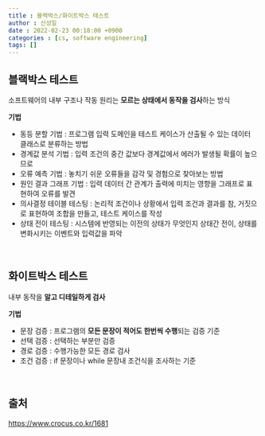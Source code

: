 ```yaml
---
title : 블랙박스/화이트박스 테스트
author : 신성일
date : 2022-02-23 00:18:00 +0900
categories : [cs, software engineering]
tags: []
---
```


## **블랙박스 테스트**

소프트웨어의 내부 구조나 작동 원리는 **모르는 상태에서 동작을 검사**하는 방식

**기법**

- 동등 분할 기법  : 프로그램 입력 도메인을 테스트 케이스가 산출될 수 있는 데이터 클래스로 분류하는 방법
- 경계값 분석 기법 : 입력 조건의 중간 값보다 경계값에서 에러가 발생될 확률이 높으므로
- 오류 예측 기법 : 놓치기 쉬운 오류들을 감각 및 경험으로 찾아보는 방법
- 원인 결과 그래프 기법 : 입력 데이터 간 관계가 출력에 미치는 영향을 그래프로 표현하여 오류를 발견
- 의사결정 테이블 테스팅 : 논리적 조건이나 상황에서 입력 조건과 결과를 참, 거짓으로 표현하여 조합을 만들고, 테스트 케이스를 작성
- 상태 전이 테스팅 : 시스템에 반영되는 이전의 상태가 무엇인지 상태간 전이, 상태를 변화시키는 이벤트와 입력값을 파악

<br/>

## **화이트박스 테스트**

내부 동작을 **알고 디테일하게 검사**

**기법**

- 문장 검증 : 프로그램의 **모든 문장이 적어도 한번씩 수행**되는 검증 기준
- 선택 검증 : 선택하는 부분만 검증
- 경로 검증 : 수행가능한 모든 경로 검사
- 조건 검증 : if 문장이나 while 문장내 조건식을 조사하는 기준

<br/>



## **출처**

https://www.crocus.co.kr/1681